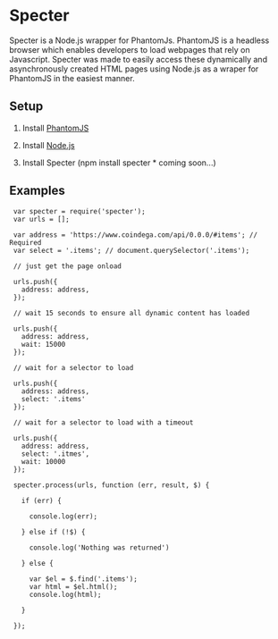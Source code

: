 Specter 
===

Specter is a Node.js wrapper for PhantomJs. PhantomJS is a headless browser which enables developers to load webpages that rely on Javascript. Specter was made to easily access these dynamically and asynchronously created HTML pages using Node.js as a wraper for PhantomJS in the easiest manner.


Setup
---

1) Install [PhantomJS](http://phantomjs.org/release-1.1.html)

2) Install [Node.js](http://nodejs.org/)

3) Install Specter (npm install specter * coming soon...)

Examples
---

     var specter = require('specter');
     var urls = [];

     var address = 'https://www.coindega.com/api/0.0.0/#items'; // Required
     var select = '.items'; // document.querySelector('.items');

     // just get the page onload

     urls.push({
       address: address,
     });

     // wait 15 seconds to ensure all dynamic content has loaded

     urls.push({
       address: address,
       wait: 15000
     });

     // wait for a selector to load

     urls.push({
       address: address,
       select: '.items'
     });

     // wait for a selector to load with a timeout

     urls.push({
       address: address,
       select: '.itmes',
       wait: 10000
     });

     specter.process(urls, function (err, result, $) {

       if (err) {

         console.log(err);

       } else if (!$) {

         console.log('Nothing was returned')

       } else {

         var $el = $.find('.items');
         var html = $el.html();
         console.log(html);

       }

     });

